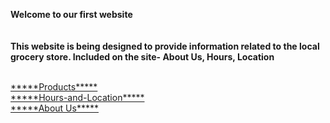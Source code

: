**Welcome to our first website**  <br> <br> <br>
**This website is being designed to provide information related to the local grocery store. Included on the site- About Us, Hours, Location** <br><br>
<!DOCTYPE html>  
<html
	<head>
     	<body>
   			<a href="https://zperov.github.io/Products">*****Products*****</a> <br>
			<a href="https://zperov.github.io/Hours-and-Location">*****Hours-and-Location*****</a> <br>
			<a href="https://zperov.github.io/About-Us/">*****About Us*****</a> <br>
			<b *****Site under Construction***** /b>
		</body>
</html>

